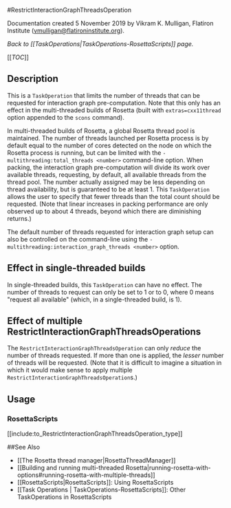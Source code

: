 #RestrictInteractionGraphThreadsOperation

Documentation created 5 November 2019 by Vikram K. Mulligan, Flatiron Institute (vmulligan@flatironinstitute.org).

*Back to [[TaskOperations|TaskOperations-RosettaScripts]] page.*

[[_TOC_]]

## Description

This is a `TaskOperation` that limits the number of threads that can be requested for interaction graph pre-computation.  Note that this only has an effect in the multi-threaded builds of Rosetta (built with `extras=cxx11thread` option appended to the `scons` command).

In multi-threaded builds of Rosetta, a global Rosetta thread pool is maintained.  The number of threads launched per Rosetta process is by default equal to the number of cores detected on the node on which the Rosetta process is running, but can be limited with the `-multithreading:total_threads <number>` command-line option.  When packing, the interaction graph pre-computation will divide its work over available threads, requesting, by default, all available threads from the thread pool.  The number actually assigned may be less depending on thread availability, but is guaranteed to be at least 1.  This `TaskOperation` allows the user to specify that fewer threads than the total count should be requested.  (Note that linear increases in packing performance are only observed up to about 4 threads, beyond which there are diminishing returns.)

The default number of threads requested for interaction graph setup can also be controlled on the command-line using the `-multithreading:interaction_graph_threads <number>` option.

## Effect in single-threaded builds

In single-threaded builds, this `TaskOperation` can have no effect.  The number of threads to request can only be set to 1 or to 0, where 0 means "request all available" (which, in a single-threaded build, is 1).

## Effect of multiple RestrictInteractionGraphThreadsOperations

The `RestrictInteractionGraphThreadsOperation` can only _reduce_ the number of threads requested.  If more than one is applied, the _lesser_ number of threads will be requested.  (Note that it is difficult to imagine a situation in which it would make sense to apply multiple `RestrictInteractionGraphThreadsOperation`s.)
 
## Usage
### RosettaScripts

[[include:to_RestrictInteractionGraphThreadsOperation_type]]

##See Also
* [[The Rosetta thread manager|RosettaThreadManager]]
* [[Building and running multi-threaded Rosetta|running-rosetta-with-options#running-rosetta-with-multiple-threads]]
* [[RosettaScripts|RosettaScripts]]: Using RosettaScripts
* [[Task Operations | TaskOperations-RosettaScripts]]: Other TaskOperations in RosettaScripts

